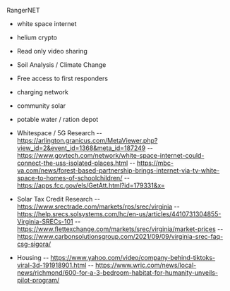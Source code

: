 
RangerNET
 - white space internet
 - helium crypto
 - Read only video sharing

 - Soil Analysis / Climate Change
 - Free access to first responders
 - charging network
 - community solar
 - potable water / ration depot


- Whitespace / 5G Research
-- https://arlington.granicus.com/MetaViewer.php?view_id=2&event_id=1368&meta_id=187249
-- https://www.govtech.com/network/white-space-internet-could-connect-the-uss-isolated-places.html
-- https://mbc-va.com/news/forest-based-partnership-brings-internet-via-tv-white-space-to-homes-of-schoolchildren/
-- https://apps.fcc.gov/els/GetAtt.html?id=179331&x=

- Solar Tax Credit Research
-- https://www.srectrade.com/markets/rps/srec/virginia
-- https://help.srecs.solsystems.com/hc/en-us/articles/4410731304855-Virginia-SRECs-101
-- https://www.flettexchange.com/markets/srec/virginia/market-prices
-- https://www.carbonsolutionsgroup.com/2021/09/09/virginia-srec-faq-csg-sigora/

- Housing
-- https://www.yahoo.com/video/company-behind-tiktoks-viral-3d-191918901.html
-- https://www.wric.com/news/local-news/richmond/600-for-a-3-bedroom-habitat-for-humanity-unveils-pilot-program/
